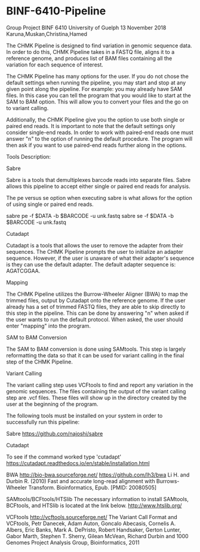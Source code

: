 # BINF-6410-Pipeline
Group Project
BINF 6410
University of Guelph
13 November 2018
Karuna,Muskan,Christina,Hamed

The CHMK Pipeline is designed to find variation in genomic sequence data. In order to do this, CHMK Pipeline takes in a FASTQ file, aligns it to a reference genome, and produces list of BAM files containing all the variation for each sequence of interest. 

The CHMK Pipeline has many options for the user. If you do not chose the default settings when running the pipeline, you may start and stop at any given point along the pipeline. For example: you may already have SAM files. In this case you can tell the program that you would like to start at the SAM to BAM option. This will allow you to convert your files and the go on to variant calling. 

Additionally, the CHMK Pipeline give you the option to use both single or paired end reads. It is important to note that the default settings only consider single-end reads. In order to work with paired-end reads one must answer "n" to the option of running the default procedure. The program will then ask if you want to use paired-end reads further along in the options.



Tools Description:

Sabre

Sabre is a tools that demultiplexes barcode reads into separate files. Sabre allows this pipeline to accept either single or paired end reads for analysis. 

The pe versus se option when executing sabre is what allows for the option of using single or paired end reads.

sabre pe -f $DATA -b $BARCODE -u unk.fastq
sabre se -f $DATA -b $BARCODE -u unk.fastq

Cutadapt

Cutadapt is a tools that allows the user to remove the adapter from their sequences. The CHMK Pipeline prompts the user to initialize an adapter sequence. However, if the user is unaware of what their adapter's sequence is they can use the default adapter. The default adapter sequence is:  AGATCGGAA.

Mapping

The CHMK Pipeline utilizes the Burrow-Wheeler Aligner (BWA) to map the trimmed files, output by Cutadapt onto the reference genome. If the user already has a set of trimmed FASTQ files, they are able to skip directly to this step in the pipeline. This can be done by answering "n" when asked if the user wants to run the default protocol. When asked, the user should enter "mapping" into the program.

SAM to BAM Conversion

The SAM to BAM conversion is done using SAMtools. This step is largely reformatting the data so that it can be used for variant calling in the final step of the CHMK Pipeline.

Variant Calling

The variant calling step uses VCFtools to find and report any variation in the genomic sequences. The files containing the output of the variant calling step are .vcf files. These files will show up in the directory created by the user at the beginning of the program.


The following tools must be installed on your system in order to successfully run this pipeline:

Sabre
https://github.com/najoshi/sabre

Cutadapt

To see if the command worked type 'cutadapt'
https://cutadapt.readthedocs.io/en/stable/installation.html

BWA
http://bio-bwa.sourceforge.net/
https://github.com/lh3/bwa
Li H. and Durbin R. (2010) Fast and accurate long-read alignment with Burrows-Wheeler Transform. Bioinformatics, Epub. [PMID: 20080505]


SAMtools/BCFtools/HTSlib
The necessary information to install SAMtools, BCFtools, and HTSlib is located at the link below.
http://www.htslib.org/

VCFtools
http://vcftools.sourceforge.net/
The Variant Call Format and VCFtools, Petr Danecek, Adam Auton, Goncalo Abecasis, Cornelis A. Albers, Eric Banks, Mark A. DePristo, Robert Handsaker, Gerton Lunter, Gabor Marth, Stephen T. Sherry, Gilean McVean, Richard Durbin and 1000 Genomes Project Analysis Group, Bioinformatics, 2011
